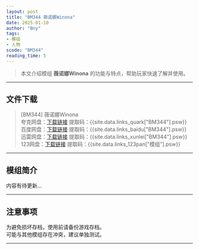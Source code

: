 ```yaml
---
layout: post
title: "BM344 薇诺娜Winona"
date: 2025-01-10
author: "Bny"
tags: 
- 模组
- 人物
scode: "BM344"
reading_time: 5
---
```


> 本文介绍模组 **薇诺娜Winona** 的功能与特点，帮助玩家快速了解并使用。

---

## 文件下载

> [BM344] 薇诺娜Winona  
夸克网盘：[下载链接]({{site.data.links_quark["BM344"].url}}) 提取码：{{site.data.links_quark["BM344"].psw}}  
百度网盘：[下载链接]({{site.data.links_baidu["BM344"].url}}) 提取码：{{site.data.links_baidu["BM344"].psw}}  
迅雷网盘：[下载链接]({{site.data.links_xunlei["BM344"].url}}) 提取码：{{site.data.links_xunlei["BM344"].psw}}  
123网盘：[下载链接]({{site.data.links_123pan["模组"].url}}) 提取码：{{site.data.links_123pan["模组"].psw}}  

---

## 模组简介

>  
内容有待更新...  

---

## 注意事项

>  
为避免损坏存档，使用前请备份游戏存档。  
可能与其他模组存在冲突，建议单独测试。  

---

